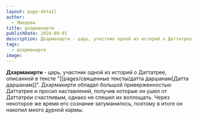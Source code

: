 ```yaml
---
layout: page-detail
author:
  - Яшодеви
title: дхармакирти
publishDate: 2024-09-01
description: Дхармакирти - царь, участник одной из историй о Даттатрее, описанной в тексте Датта даршанам. Дхармакирти обладал большой приверженностью Даттатрее и просил наставлений, получив которые он ушел от Даттатреи счастливым, однако не спешил их воплощать. Через некоторое же время его сознание затуманилось, поэтому в итоге он накопил много дурной кармы.
tags:
  - дхармакирти
image:
---
```

**Дхармакирти** - царь, участник одной из историй о Даттатрее, описанной в тексте "[[pages/священные тексты/датта даршанам|Датта даршанам]]". Дхармакирти обладал большой приверженностью Даттатрее и просил наставлений, получив которые он ушел от Даттатреи счастливым, однако не спешил их воплощать. Через некоторое же время его сознание затуманилось, поэтому в итоге он накопил много дурной кармы.

